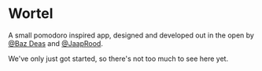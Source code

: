 # Wortel

A small pomodoro inspired app, designed and developed out in the open by [@Baz Deas](https://twitter.com/bazdeas) and [@JaapRood](https://twitter.com/jaaprood).

We've only just got started, so there's not too much to see here yet.
